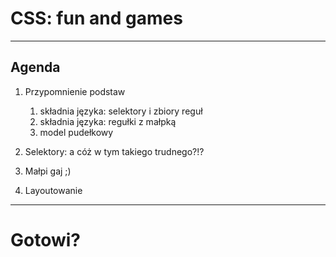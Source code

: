 # CSS: fun and games

---

## Agenda

1. Przypomnienie podstaw

   1. składnia języka: selektory i zbiory reguł
   1. składnia języka: regułki z małpką
   1. model pudełkowy

2. Selektory: a cóż w tym takiego trudnego?!?
3. Małpi gaj ;)
4. Layoutowanie

---

<!-- .slide: data-background-image="gifs/ready.gif" -->

# Gotowi?
